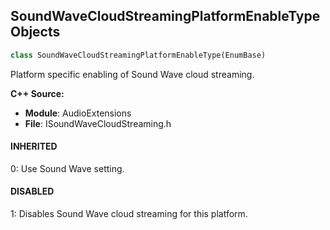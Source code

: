 ## SoundWaveCloudStreamingPlatformEnableType Objects

```python
class SoundWaveCloudStreamingPlatformEnableType(EnumBase)
```

Platform specific enabling of Sound Wave cloud streaming.

**C++ Source:**

- **Module**: AudioExtensions
- **File**: ISoundWaveCloudStreaming.h

<a id="unreal.SoundWaveCloudStreamingPlatformEnableType.INHERITED"></a>

#### INHERITED

0: Use Sound Wave setting.

<a id="unreal.SoundWaveCloudStreamingPlatformEnableType.DISABLED"></a>

#### DISABLED

1: Disables Sound Wave cloud streaming for this platform.

<a id="unreal.TestEnumFlags"></a>